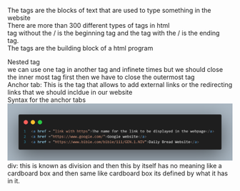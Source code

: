 The tags are the blocks of text that are used to type something in the website
<br>
There are more than 300 different types of tags in html
<br> 
tag without the / is the beginning tag and the tag with the / is the ending tag.
<br>
The tags are the building block of a html program

Nested tag
<br>
we can use one tag in another tag and infinete times but we should close the inner most tag first then we have to close the outermost tag
<br>
Anchor tab: This is the tag that allows to add external links or the redirecting links that we should incldue in our website 
<br>
Syntax for the anchor tabs 
![alt text](code.png)
<br>
div: this is known as division and then this by itself has no meaning like a cardboard box and then same like cardboard box its defined by what it has in it.
<br>
